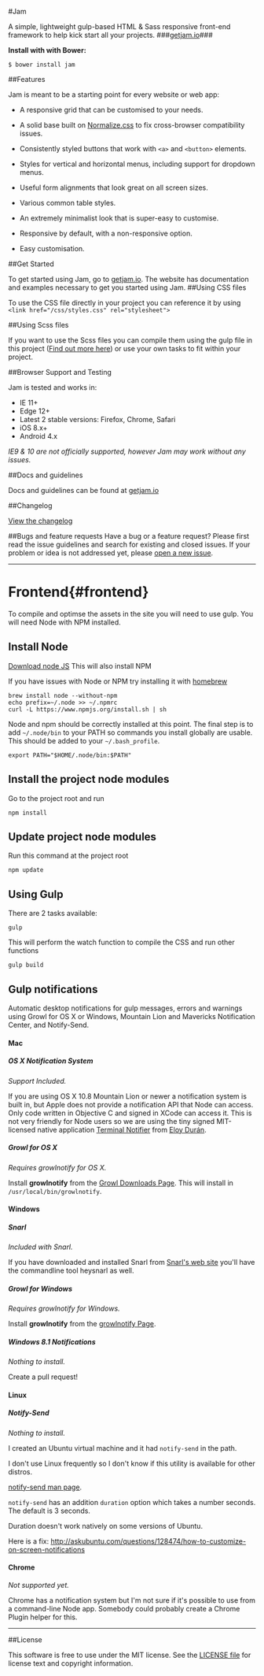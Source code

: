 [jam-url]: http://getjam.io
[license-url]: https://github.com/zizther/jam/blob/master/LICENSE.md
[changelog-url]: http://getjam.io/changelog
[issues-url]: https://github.com/zizther/jam/issues
[nodejs-url]: https://nodejs.org
[normalize-url]: http://necolas.github.io/normalize.css
[homebrew-url]: http://brew.sh
#Jam

A simple, lightweight gulp-based HTML & Sass responsive front-end framework to help kick start all your projects.
###[getjam.io][jam-url]###

**Install with with Bower:**

```shell
$ bower install jam
```


##Features

Jam is meant to be a starting point for every website or web app:

* A responsive grid that can be customised to your needs.

* A solid base built on [Normalize.css][normalize-url] to fix cross-browser compatibility
  issues.

* Consistently styled buttons that work with `<a>` and `<button>` elements.

* Styles for vertical and horizontal menus, including support for dropdown
  menus.

* Useful form alignments that look great on all screen sizes.

* Various common table styles.

* An extremely minimalist look that is super-easy to customise.

* Responsive by default, with a non-responsive option.

* Easy customisation.


##Get Started

To get started using Jam, go to [getjam.io][jam-url]. The website has documentation and examples necessary to get you started using Jam.
##Using CSS files

To use the CSS file directly in your project you can reference it by using
`<link href="/css/styles.css" rel="stylesheet">`

##Using Scss files

If you want to use the Scss files you can compile them using the gulp file in this project ([Find out more here](#frontend)) or use your own tasks to fit within your project.


##Browser Support and Testing

Jam is tested and works in:

* IE 11+
* Edge 12+
* Latest 2 stable versions: Firefox, Chrome, Safari
* iOS 8.x+
* Android 4.x

*IE9 & 10 are not officially supported, however Jam may work without any issues.*

##Docs and guidelines

Docs and guidelines can be found at [getjam.io][jam-url]

##Changelog

[View the changelog][changelog-url]

##Bugs and feature requests
Have a bug or a feature request? Please first read the issue guidelines and search for existing and closed issues. If your problem or idea is not addressed yet, please [open a new issue][issues-url].

---

# Frontend{#frontend}
To compile and optimse the assets in the site you will need to use gulp. You will need Node with NPM installed.

## Install Node
[Download node JS][nodejs-url]
This will also install NPM

If you have issues with Node or NPM try installing it with [homebrew][homebrew-url]

	brew install node --without-npm
	echo prefix=~/.node >> ~/.npmrc
	curl -L https://www.npmjs.org/install.sh | sh

Node and npm should be correctly installed at this point. The final step is to add ```~/.node/bin``` to your PATH so commands you install globally are usable. This should be added to your ```~/.bash_profile```.

	export PATH="$HOME/.node/bin:$PATH"


## Install the project node modules
Go to the project root and run

	npm install

## Update project node modules
Run this command at the project root

	npm update

## Using Gulp
There are 2 tasks available:

	gulp

This will perform the watch function to compile the CSS and run other functions

	gulp build

## Gulp notifications
Automatic desktop notifications for gulp messages, errors and warnings using Growl for OS X or Windows, Mountain Lion and Mavericks Notification Center, and Notify-Send.

#### Mac

#####  OS X Notification System

*Support Included.*

If you are using OS X 10.8 Mountain Lion or newer a notification system is built in, but Apple does not provide a
notification API that Node can access. Only code written in Objective C and signed in XCode can access it.
This is not very friendly for Node users so we are using the tiny signed MIT-licensed native application
[Terminal Notifier](https://github.com/alloy/terminal-notifier) from [Eloy Durán](https://github.com/alloy).

##### Growl for OS X

*Requires growlnotify for OS X.*

Install **growlnotify** from the [Growl Downloads Page](http://growl.info/downloads). This will install in `/usr/local/bin/growlnotify`.

#### Windows

##### Snarl

*Included with Snarl.*

If you have downloaded and installed Snarl from [Snarl's web site](http://snarl.fullphat.net/) you'll have the commandline tool heysnarl as well.

##### Growl for Windows

*Requires growlnotify for Windows.*

Install **growlnotify** from the [growlnotify Page](http://www.growlforwindows.com/gfw/help/growlnotify.aspx).

##### Windows 8.1 Notifications

*Nothing to install.*

Create a pull request!

#### Linux

##### Notify-Send

*Nothing to install.*

I created an Ubuntu virtual machine and it had `notify-send` in the path.

I don't use Linux frequently so I don't know if this utility is available for other distros.

[notify-send man page](http://manpages.ubuntu.com/manpages/gutsy/man1/notify-send.1.html).

`notify-send` has an addition `duration` option which takes a number seconds. The default is 3 seconds.

Duration doesn't work natively on some versions of Ubuntu.

Here is a fix: http://askubuntu.com/questions/128474/how-to-customize-on-screen-notifications

#### Chrome

*Not supported yet.*

Chrome has a notification system but I'm not sure if it's possible to use from a command-line Node app. Somebody could
probably create a Chrome Plugin helper for this.

---

##License

This software is free to use under the MIT license.
See the [LICENSE file][license-url] for license text and copyright information.
